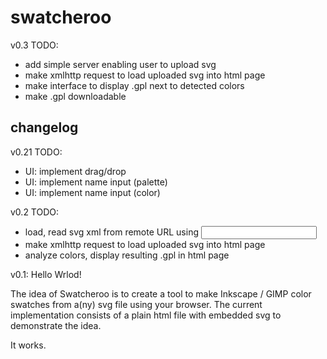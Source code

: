 swatcheroo
==========

v0.3 TODO:
- add simple server enabling user to upload svg
- make xmlhttp request to load uploaded svg into html page
- make interface to display .gpl next to detected colors
- make .gpl downloadable

changelog
---------

v0.21 TODO: 
- UI: implement drag/drop 
- UI: implement name input (palette)
- UI: implement name input (color)


v0.2 TODO:
- load, read svg xml from remote URL using <input>
- make xmlhttp request to load uploaded svg into html page
- analyze colors, display resulting .gpl in html page


v0.1: Hello Wrlod!

The idea of Swatcheroo is to create a tool to make Inkscape / GIMP color swatches from a(ny) svg file using your browser.
The current implementation consists of a plain html file with embedded svg to demonstrate the idea. 

It works.

